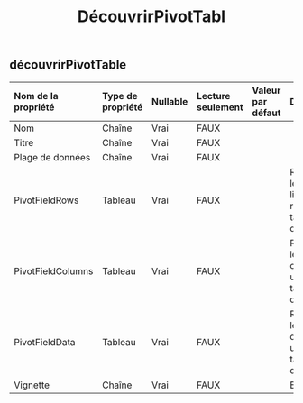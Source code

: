 ﻿---
title: DécouvrirPivotTabl
second_title: Aspose.Cells Cloud Documen
type: docs
url: /fr/specification/model/discoverpivottable/
description: "Aspose.Cells Spécification du modèle cloud : DiscoverPivotTable. Gérez sans effort Excel et d'autres feuilles de calcul avec des fonctionnalités telles que l'ouverture, la génération, l'édition, le fractionnement, la fusion, la comparaison et la conversion."
weight: 50
---
## **découvrirPivotTable**

 

| Nom de la propriété| Type de propriété| Nullable| Lecture seulement| Valeur par défaut| Description|
|:- |:- |:- |:- |:- |:- |
| Nom| Chaîne| Vrai| FAUX|||
| Titre| Chaîne| Vrai| FAUX|||
| Plage de données| Chaîne| Vrai| FAUX|||
| PivotFieldRows|Tableau<Integer> | Vrai| FAUX|| Représente les champs de ligne dans un rapport de tableau croisé dynamique.|
| PivotFieldColumns|Tableau<Integer> | Vrai| FAUX||Représente les champs de colonnes dans un rapport de tableau croisé dynamique.|
|PivotFieldData|Tableau<Integer> | Vrai| FAUX|| Représente les champs de données dans un rapport de tableau croisé dynamique.|
| Vignette| Chaîne| Vrai| FAUX|| Base64Chaîne|

